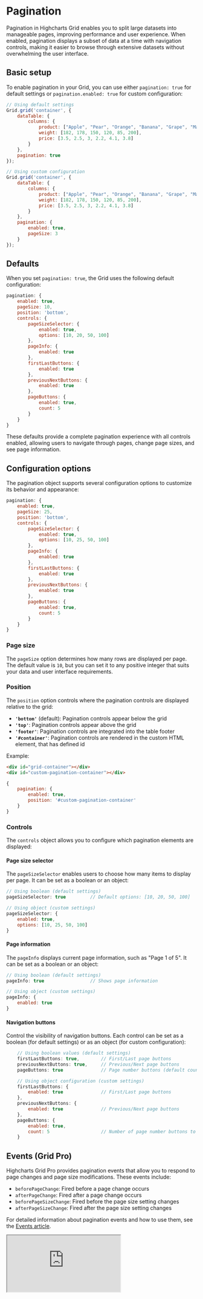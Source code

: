 # Pagination

Pagination in Highcharts Grid enables you to split large datasets into manageable pages, improving performance and user experience. When enabled, pagination displays a subset of data at a time with navigation controls, making it easier to browse through extensive datasets without overwhelming the user interface.

## Basic setup

To enable pagination in your Grid, you can use either `pagination: true` for default settings or `pagination.enabled: true` for custom configuration:

```js
// Using default settings
Grid.grid('container', {
    dataTable: {
        columns: {
            product: ["Apple", "Pear", "Orange", "Banana", "Grape", "Mango"],
            weight: [182, 178, 150, 120, 85, 200],
            price: [3.5, 2.5, 3, 2.2, 4.1, 3.8]
        }
    },
    pagination: true
});

// Using custom configuration
Grid.grid('container', {
    dataTable: {
        columns: {
            product: ["Apple", "Pear", "Orange", "Banana", "Grape", "Mango"],
            weight: [182, 178, 150, 120, 85, 200],
            price: [3.5, 2.5, 3, 2.2, 4.1, 3.8]
        }
    },
    pagination: {
        enabled: true,
        pageSize: 3
    }
});
```

## Defaults

When you set `pagination: true`, the Grid uses the following default configuration:

```js
pagination: {
    enabled: true,
    pageSize: 10,
    position: 'bottom',
    controls: {
        pageSizeSelector: {
            enabled: true,
            options: [10, 20, 50, 100]
        },
        pageInfo: {
            enabled: true
        },
        firstLastButtons: {
            enabled: true
        },
        previousNextButtons: {
            enabled: true
        },
        pageButtons: {
            enabled: true,
            count: 5
        }
    }
}
```

These defaults provide a complete pagination experience with all controls enabled, allowing users to navigate through pages, change page sizes, and see page information.

## Configuration options

The pagination object supports several configuration options to customize its behavior and appearance:

```js
pagination: {
    enabled: true,
    pageSize: 25,
    position: 'bottom',
    controls: {
        pageSizeSelector: {
            enabled: true,
            options: [10, 25, 50, 100]
        },
        pageInfo: {
            enabled: true
        },
        firstLastButtons: {
            enabled: true
        },
        previousNextButtons: {
            enabled: true
        },
        pageButtons: {
            enabled: true,
            count: 5
        }
    }
}
```

### Page size

The `pageSize` option determines how many rows are displayed per page. The default value is `10`, but you can set it to any positive integer that suits your data and user interface requirements.

### Position

The `position` option controls where the pagination controls are displayed relative to the grid:

- **`'bottom'`** (default): Pagination controls appear below the grid
- **`'top'`**: Pagination controls appear above the grid
- **`'footer'`**: Pagination controls are integrated into the table footer
- **`'#container'`**: Pagination controls are rendered in the custom HTML element, that has defined id

Example:

```html
<div id="grid-container"></div>
<div id="custom-pagination-container"></div>
```

```js
{
    pagination: {
        enabled: true,
        position: '#custom-pagination-container'
    }
}
```

### Controls

The `controls` object allows you to configure which pagination elements are displayed:

#### Page size selector

The `pageSizeSelector` enables users to choose how many items to display per page. It can be set as a boolean or an object:

```js
// Using boolean (default settings)
pageSizeSelector: true         // Default options: [10, 20, 50, 100]

// Using object (custom settings)
pageSizeSelector: {
    enabled: true,
    options: [10, 25, 50, 100]
}
```

#### Page information

The `pageInfo` displays current page information, such as "Page 1 of 5". It can be set as a boolean or an object:

```js
// Using boolean (default settings)
pageInfo: true                 // Shows page information

// Using object (custom settings)
pageInfo: {
    enabled: true
}
```

#### Navigation buttons

Control the visibility of navigation buttons. Each control can be set as a boolean (for default settings) or as an object (for custom configuration):

```js
    // Using boolean values (default settings)
    firstLastButtons: true,        // First/Last page buttons
    previousNextButtons: true,     // Previous/Next page buttons
    pageButtons: true              // Page number buttons (default count: 5)

    // Using object configuration (custom settings)
    firstLastButtons: {
        enabled: true              // First/Last page buttons
    },
    previousNextButtons: {
        enabled: true              // Previous/Next page buttons
    },
    pageButtons: {
        enabled: true,
        count: 5                   // Number of page number buttons to show
    }
```

## Events (Grid Pro)

Highcharts Grid Pro provides pagination events that allow you to respond to page changes and page size modifications. These events include:

- `beforePageChange`: Fired before a page change occurs
- `afterPageChange`: Fired after a page change occurs
- `beforePageSizeChange`: Fired before the page size setting changes
- `afterPageSizeChange`: Fired after the page size setting changes

For detailed information about pagination events and how to use them, see the [Events article](https://www.highcharts.com/docs/grid/events).

<iframe src="https://www.highcharts.com/samples/embed/grid-lite/basic/pagination?force-light-theme" allow="fullscreen"></iframe>
